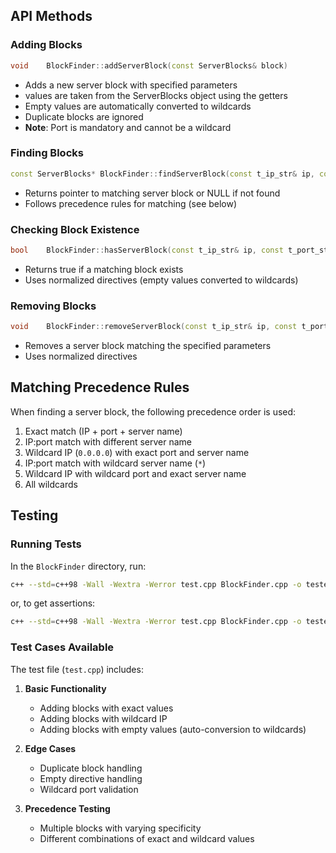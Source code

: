 ## API Methods

### Adding Blocks
```c++
void	BlockFinder::addServerBlock(const ServerBlocks& block)
```
  - Adds a new server block with specified parameters
  - values are taken from the ServerBlocks object using the getters
  - Empty values are automatically converted to wildcards
  - Duplicate blocks are ignored
  - **Note**: Port is mandatory and cannot be a wildcard

### Finding Blocks
```c++
const ServerBlocks*	BlockFinder::findServerBlock(const t_ip_str& ip, const t_port_str& port, const t_server_name& serverName)
```
  - Returns pointer to matching server block or NULL if not found
  - Follows precedence rules for matching (see below)

### Checking Block Existence
```c++
bool	BlockFinder::hasServerBlock(const t_ip_str& ip, const t_port_str& port, const t_server_name& serverName)
```
  - Returns true if a matching block exists
  - Uses normalized directives (empty values converted to wildcards)

### Removing Blocks
```c++
void	BlockFinder::removeServerBlock(const t_ip_str& ip, const t_port_str& port, const t_server_name& serverName)
```
  - Removes a server block matching the specified parameters
  - Uses normalized directives

## Matching Precedence Rules

When finding a server block, the following precedence order is used:

1. Exact match (IP + port + server name)
2. IP:port match with different server name
3. Wildcard IP (`0.0.0.0`) with exact port and server name
4. IP:port match with wildcard server name (`*`)
5. Wildcard IP with wildcard port and exact server name
6. All wildcards

## Testing

### Running Tests
In the `BlockFinder` directory, run:
```bash
c++ --std=c++98 -Wall -Wextra -Werror test.cpp BlockFinder.cpp -o tester && ./tester
```

or, to get assertions:
```bash
c++ --std=c++98 -Wall -Wextra -Werror test.cpp BlockFinder.cpp -o tester && ./tester -wp
```

### Test Cases Available

The test file (`test.cpp`) includes:

1. **Basic Functionality**
   - Adding blocks with exact values
   - Adding blocks with wildcard IP
   - Adding blocks with empty values (auto-conversion to wildcards)

2. **Edge Cases**
   - Duplicate block handling
   - Empty directive handling
   - Wildcard port validation

3. **Precedence Testing**
   - Multiple blocks with varying specificity
   - Different combinations of exact and wildcard values
